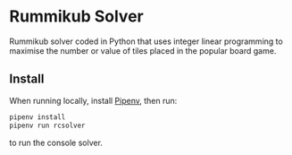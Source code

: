 # Rummikub Solver

Rummikub solver coded in Python that uses integer linear programming to maximise the number or value of tiles placed in the popular board game.

## Install

When running locally, install [Pipenv], then run:

```bash
pipenv install
pipenv run rcsolver
```

to run the console solver.

[Pipenv]: https://pipenv.readthedocs.io/